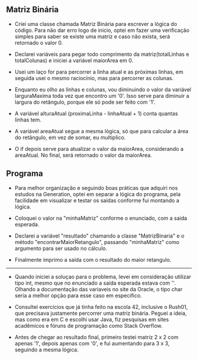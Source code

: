 ## Matriz Binária

- Criei uma classe chamada Matriz Binária para escrever a lógica do código. Para não dar erro logo de inicio, optei em fazer uma verificação simples para saber se existe uma matriz e caso não exista, será retornado o valor 0.

- Declarei variáveis para pegar todo comprimento da matriz(totalLinhas e totalColunas) e iniciei a variável maiorArea em 0.

- Usei um laço for para percorrer a linha atual e as próximas linhas, em seguida usei o mesmo raciocínio, mas para percorrer as colunas.

- Enquanto eu olho as linhas e colunas, vou diminuindo o valor da variável larguraMaxima toda vez que encontro um '0'. Isso serve para diminuir a largura do retângulo, porque ele só pode ser feito com '1'. 

- A variável alturaAtual (proximaLinha - linhaAtual + 1) conta quantas linhas tem. 

- A variável areaAtual segue a mesma lógica, só que para calcular a área do retângulo, em vez de somar, eu multiplico.

- O if depois serve para atualizar o valor da maiorArea, considerando a areaAtual. No final, será retornado o valor da maiorArea.

## Programa

- Para melhor organização e seguindo boas práticas que adquiri nos estudos na Generation, optei em separar a lógica do programa, pela facilidade em visualizar e testar os saídas conforme fui montando a lógica.

- Coloquei o valor na "minhaMatriz" conforme o enunciado, com a saída esperada.

- Declarei a variável "resultado" chamando a classe "MatrizBinaria" e o método "encontrarMaiorRetangulo", passando "minhaMatriz" como argumento para ser usado no cálculo.

- Finalmente imprimo a saída com o resultado do maior retangulo.

----

- Quando iniciei a soluçao para o problema, levei em consideração utilizar tipo int, mesmo que no enunciado a saída esperada estava com ''. Olhando a documentação das variaveis no site da Oracle, o tipo char seria a melhor opção para esse caso em especifico.

- Consultei exercícios que já tinha feito na escola 42, inclusive o Rush01, que precisava justamente percorrer uma matriz binária. Peguei a ideia, mas como era em C e escolhi usar Java, fiz pesquisas em sites acadêmicos e fóruns de programação como Stack Overflow.

- Antes de chegar ao resultado final, primeiro testei matriz 2 x 2 com apenas '1', depois apenas com '0', e fui aumentando para 3 x 3, seguindo a mesma lógica.




